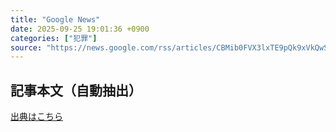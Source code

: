 ```yaml
---
title: "Google News"
date: 2025-09-25 19:01:36 +0900
categories: ["犯罪"]
source: "https://news.google.com/rss/articles/CBMib0FVX3lxTE9pQk9xVkQwSk42LWdteGc5Z2pubzF3TGZqbFpZc3RwSEdZcmExM3R4blFTZFVYdnVWdDJoWk1uS0JqODhwQXRWZ2Z6dGtZb2xHU2xIRDZtTEFSQWs5NjFMVGpsbHdob09fNE1KZmpnTQ?oc=5"
---
```


## 記事本文（自動抽出）
<body class="y0K44d EA71Tc" id="readabilityBody"></body>

[出典はこちら](https://news.google.com/rss/articles/CBMib0FVX3lxTE9pQk9xVkQwSk42LWdteGc5Z2pubzF3TGZqbFpZc3RwSEdZcmExM3R4blFTZFVYdnVWdDJoWk1uS0JqODhwQXRWZ2Z6dGtZb2xHU2xIRDZtTEFSQWs5NjFMVGpsbHdob09fNE1KZmpnTQ?oc=5)
